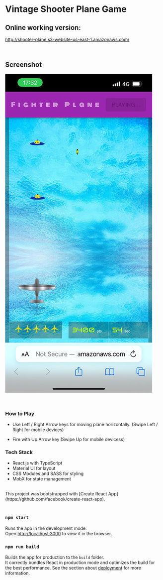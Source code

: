 # Vintage Shooter Plane Game

## Online working version:

http://shooter-plane.s3-website-us-east-1.amazonaws.com/

<br />

## Screenshot

![Screenshot](./public/screenshot.jpg)

<br />

### How to Play

- Use Left / Right Arrow keys for moving plane horizontally. (Swipe Left / Right for mobile devices)

- Fire with Up Arrow key (Swipe Up for mobile devicess)

### Tech Stack

- React.js with TypeScript
- Material UI for layout
- CSS Modules and SASS for styling
- MobX for state management

<br />
This project was bootstrapped with [Create React App](https://github.com/facebook/create-react-app).
<br /><br />

### `npm start`

Runs the app in the development mode.\
Open [http://localhost:3000](http://localhost:3000) to view it in the browser.

### `npm run build`

Builds the app for production to the `build` folder.\
It correctly bundles React in production mode and optimizes the build for the best performance.
See the section about [deployment](https://facebook.github.io/create-react-app/docs/deployment) for more information.
<br />
